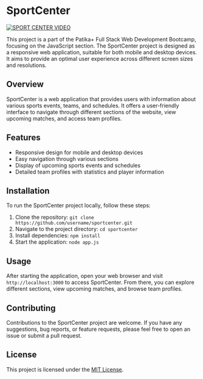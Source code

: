 # SportCenter


[![SPORT CENTER VIDEO](https://i9.ytimg.com/vi/cFMP8EU1CFM/mq2.jpg?sqp=COCOqrEG-oaymwEmCMACELQB8quKqQMa8AEB-AH6CYAC0AWKAgwIABABGHIgVyg6MA8=&rs=AOn4CLCWk_z3UY1fU4sWelShB-DFBw07jg)](https://www.youtube.com/watch?v=cFMP8EU1CFM)






This project is a part of the Patika+ Full Stack Web Development Bootcamp, focusing on the JavaScript section. The SportCenter project is designed as a responsive web application, suitable for both mobile and desktop devices. It aims to provide an optimal user experience across different screen sizes and resolutions.

## Overview

SportCenter is a web application that provides users with information about various sports events, teams, and schedules. It offers a user-friendly interface to navigate through different sections of the website, view upcoming matches, and access team profiles.

## Features

- Responsive design for mobile and desktop devices
- Easy navigation through various sections
- Display of upcoming sports events and schedules
- Detailed team profiles with statistics and player information

## Installation

To run the SportCenter project locally, follow these steps:

1. Clone the repository: `git clone https://github.com/username/sportcenter.git`
2. Navigate to the project directory: `cd sportcenter`
3. Install dependencies: `npm install`
4. Start the application: `node app.js`

## Usage

After starting the application, open your web browser and visit `http://localhost:3000` to access SportCenter. From there, you can explore different sections, view upcoming matches, and browse team profiles.

## Contributing

Contributions to the SportCenter project are welcome. If you have any suggestions, bug reports, or feature requests, please feel free to open an issue or submit a pull request.

## License

This project is licensed under the [MIT License](LICENSE).
